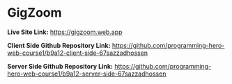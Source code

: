 # GigZoom

**Live Site Link:** https://gigzoom.web.app

**Client Side Github Repository Link:** https://github.com/programming-hero-web-course1/b9a12-client-side-67sazzadhossen

**Server Side Github Repository Link:** https://github.com/programming-hero-web-course1/b9a12-server-side-67sazzadhossen

